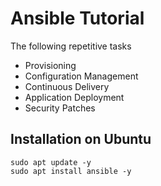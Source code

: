 # Ansible Tutorial

The following repetitive tasks

* Provisioning
* Configuration Management
* Continuous Delivery
* Application Deployment
*  Security Patches

## Installation on Ubuntu
```shell
sudo apt update -y
sudo apt install ansible -y
```